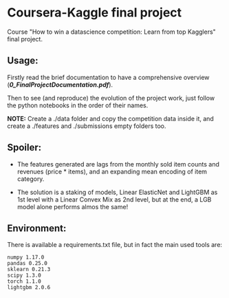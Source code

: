 # Coursera-Kaggle final project
Course "How to win a datascience competition: Learn from top Kagglers" final project.

## Usage:

Firstly read the brief documentation to have a comprehensive overview (***0_FinalProjectDocumentation.pdf***).

Then to see (and reproduce) the evolution of the project work, just follow the python notebooks in the order of their names.

**NOTE:** Create a ./data folder and copy the competition data inside it, and create a ./features and ./submissions empty folders too.

## Spoiler:

* The features generated are lags from the monthly sold item counts and revenues (price * items), and an expanding mean encoding of item category.

* The solution is a staking of models, Linear ElasticNet and LightGBM as 1st level with a Linear Convex Mix as 2nd level, but at the end, a LGB model alone performs almos the same! 

## Environment:

There is available a requirements.txt file, but in fact the main used tools are:
```
numpy 1.17.0
pandas 0.25.0
sklearn 0.21.3
scipy 1.3.0
torch 1.1.0
lightgbm 2.0.6
```

